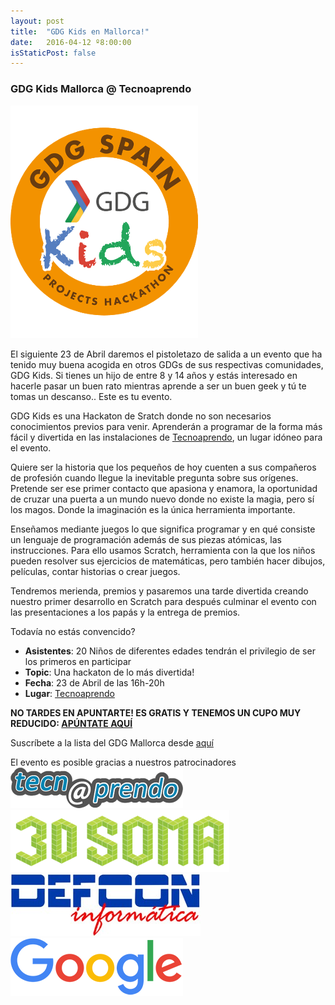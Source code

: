 ```yaml
---
layout: post
title:  "GDG Kids en Mallorca!"
date:   2016-04-12 º8:00:00
isStaticPost: false
---
```

### GDG Kids Mallorca @ Tecnoaprendo ###

![GDGKids](/img/posts/GDGKids.png)

El siguiente 23 de Abril daremos el pistoletazo de salida a un evento que ha tenido muy buena acogida en otros GDGs de sus respectivas comunidades, GDG Kids.
Si tienes un hijo de entre 8 y 14 años y estás interesado en hacerle pasar un buen rato mientras aprende a ser un buen geek y tú te tomas un descanso.. Este es tu evento.

GDG Kids es una Hackaton de Sratch donde no son necesarios conocimientos previos para venir. Aprenderán a programar de la forma más fácil y divertida en las 
instalaciones de [Tecnoaprendo](http://www.tecnoaprendo.es/), un lugar idóneo para el evento.

<!--[![Everything Is AWESOME](http://img.youtube.com/vi/cBB5K4U9Z4o/0.jpg)](https://www.youtube.com/watch?v=cBB5K4U9Z4o "GDG Kids @ Tecnoaprendo")-->

Quiere ser la historia que los pequeños de hoy cuenten a sus compañeros de profesión cuando llegue la inevitable pregunta sobre sus orígenes. 
Pretende ser ese primer contacto que apasiona y enamora, la oportunidad de cruzar una puerta a un mundo nuevo donde no existe la magia, pero sí los magos. 
Donde la imaginación es la única herramienta importante.

Enseñamos mediante juegos lo que significa programar y en qué consiste un lenguaje de programación además de sus piezas atómicas, 
las instrucciones. Para ello usamos Scratch, herramienta con la que los niños pueden resolver sus ejercicios de matemáticas, pero también hacer dibujos, 
películas, contar historias o crear juegos.

Tendremos merienda, premios y pasaremos una tarde divertida creando nuestro primer desarrollo en Scratch 
para después culminar el evento con las presentaciones a los papás y la entrega de premios.

Todavía no estás convencido?

* **Asistentes**: 20 Niños de diferentes edades tendrán el privilegio de ser los primeros en participar 
* **Topic**: Una hackaton de lo más divertida!
* **Fecha**: 23 de Abril de las 16h-20h
* **Lugar**: [Tecnoaprendo](http://www.tecnoaprendo.es/)

**NO TARDES EN APUNTARTE! ES GRATIS Y TENEMOS UN CUPO MUY REDUCIDO: [APÚNTATE AQUÍ](http://entradium.com/entradas/gdg-kids-con-tecnoaprendo)**

Suscríbete a la lista del GDG Mallorca desde [aquí](http://gdgmallorca.us9.list-manage.com/subscribe?u=39305c0abac7de34a923f7a4a&id=49c102aaa5)

El evento es posible gracias a nuestros patrocinadores
![Tecnoaprendo](/img/posts/tecnoaprendo.png)
![3DSoma](/img/posts/3dsoma.jpg)
![Defcon](/img/posts/defcon.jpg)
![Google](/img/posts/google.png)